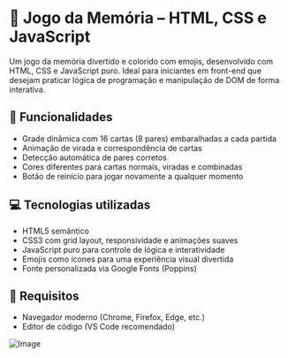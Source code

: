 # 🧠 Jogo da Memória – HTML, CSS e JavaScript
Um jogo da memória divertido e colorido com emojis, desenvolvido com HTML, CSS e JavaScript puro. Ideal para iniciantes em front-end que desejam praticar lógica de programação e manipulação de DOM de forma interativa.

## 🧩 Funcionalidades
 - Grade dinâmica com 16 cartas (8 pares) embaralhadas a cada partida
 -  Animação de virada e correspondência de cartas
 -  Detecção automática de pares corretos
 -  Cores diferentes para cartas normais, viradas e combinadas
 -  Botão de reinício para jogar novamente a qualquer momento

## 💻 Tecnologias utilizadas
 - HTML5 semântico
 - CSS3 com grid layout, responsividade e animações suaves
 - JavaScript puro para controle de lógica e interatividade
 - Emojis como ícones para uma experiência visual divertida
 - Fonte personalizada via Google Fonts (Poppins)

## 🔧 Requisitos
 - Navegador moderno (Chrome, Firefox, Edge, etc.)
 - Editor de código (VS Code recomendado)

![Image](https://github.com/user-attachments/assets/b8069b96-592d-4758-93b8-914faf13b11c)
